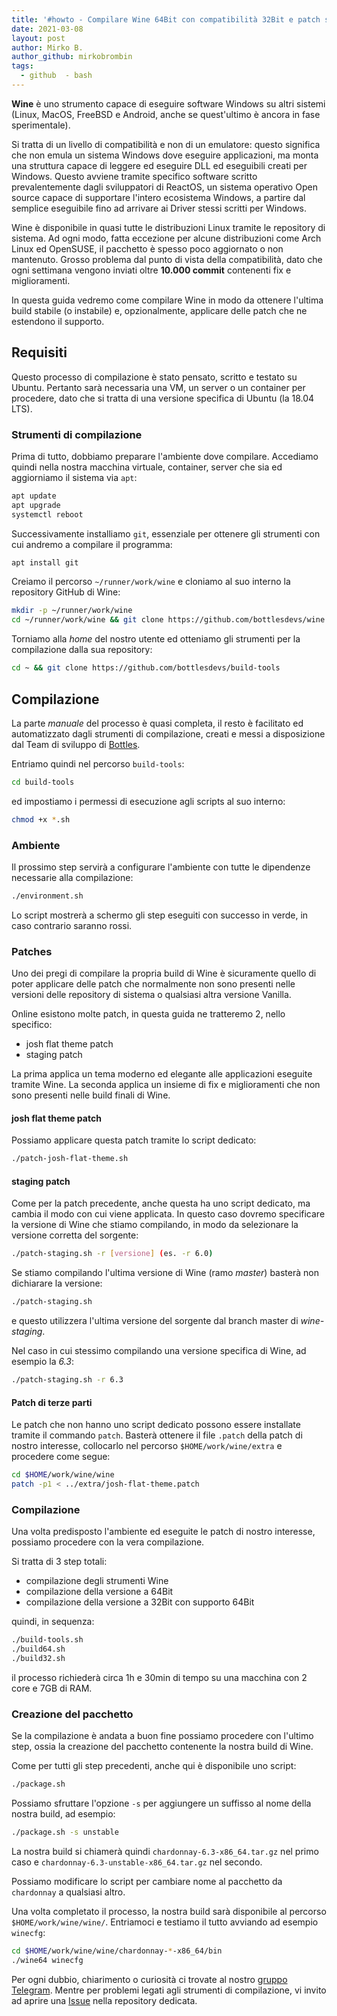 ```yaml
---
title: '#howto - Compilare Wine 64Bit con compatibilità 32Bit e patch staging'
date: 2021-03-08
layout: post
author: Mirko B.
author_github: mirkobrombin
tags:
  - github  - bash
---
```

**Wine** è uno strumento capace di eseguire software Windows su altri sistemi (Linux, MacOS, FreeBSD e Android, anche se quest'ultimo è ancora in fase sperimentale).

Si tratta di un livello di compatibilità e non di un emulatore: questo significa che non emula un sistema Windows dove eseguire applicazioni, ma monta una struttura capace di leggere ed eseguire DLL ed eseguibili creati per Windows. Questo avviene tramite specifico software scritto prevalentemente dagli sviluppatori di ReactOS, un sistema operativo Open source capace di supportare l'intero ecosistema Windows, a partire dal semplice eseguibile fino ad arrivare ai Driver stessi scritti per Windows.

Wine è disponibile in quasi tutte le distribuzioni Linux tramite le repository di sistema. Ad ogni modo, fatta eccezione per alcune distribuzioni come Arch Linux ed OpenSUSE, il pacchetto è spesso poco aggiornato o non mantenuto. Grosso problema dal punto di vista della compatibilità, dato che ogni settimana vengono inviati oltre **10.000 commit** contenenti fix e miglioramenti.

In questa guida vedremo come compilare Wine in modo da ottenere l'ultima build stabile (o instabile) e, opzionalmente, applicare delle patch che ne estendono il supporto.

## Requisiti
Questo processo di compilazione è stato pensato, scritto e testato su Ubuntu. Pertanto sarà necessaria una VM, un server o un container per procedere, dato che si tratta di una versione specifica di Ubuntu (la 18.04 LTS).

### Strumenti di compilazione
Prima di tutto, dobbiamo preparare l'ambiente dove compilare. Accediamo quindi nella nostra macchina virtuale, container, server che sia ed aggiorniamo il sistema via `apt`:

```bash
apt update
apt upgrade
systemctl reboot
```

Successivamente installiamo `git`, essenziale per ottenere gli strumenti con cui andremo a compilare il programma:

```bash
apt install git
```

Creiamo il percorso `~/runner/work/wine` e cloniamo al suo interno la repository GitHub di Wine:

```bash
mkdir -p ~/runner/work/wine
cd ~/runner/work/wine && git clone https://github.com/bottlesdevs/wine
```

Torniamo alla *home* del nostro utente ed otteniamo gli strumenti per la compilazione dalla sua repository:

```bash
cd ~ && git clone https://github.com/bottlesdevs/build-tools
```

## Compilazione
La parte *manuale* del processo è quasi completa, il resto è facilitato ed automatizzato dagli strumenti di compilazione, creati e messi a disposizione dal Team di sviluppo di [Bottles](https://github.com/bottlesdevs/build-tools).

Entriamo quindi nel percorso `build-tools`:

```bash
cd build-tools
```

ed impostiamo i permessi di esecuzione agli scripts al suo interno:

```bash
chmod +x *.sh
```

### Ambiente
Il prossimo step servirà a configurare l'ambiente con tutte le dipendenze necessarie alla compilazione:

```bash
./environment.sh
```

Lo script mostrerà a schermo gli step eseguiti con successo in verde, in caso contrario saranno rossi.

### Patches
Uno dei pregi di compilare la propria build di Wine è sicuramente quello di poter applicare delle patch che normalmente non sono presenti nelle versioni delle repository di sistema o qualsiasi altra versione Vanilla.

Online esistono molte patch, in questa guida ne tratteremo 2, nello specifico:
- josh flat theme patch
- staging patch

La prima applica un tema moderno ed elegante alle applicazioni eseguite tramite Wine. La seconda applica un insieme di fix e miglioramenti che non sono presenti nelle build finali di Wine.

#### josh flat theme patch
Possiamo applicare questa patch tramite lo script dedicato:

```bash
./patch-josh-flat-theme.sh
```

#### staging patch
Come per la patch precedente, anche questa ha uno script dedicato, ma cambia il modo con cui viene applicata. In questo caso dovremo specificare la versione di Wine che stiamo compilando, in modo da selezionare la versione corretta del sorgente:

```bash
./patch-staging.sh -r [versione] (es. -r 6.0)
```

Se stiamo compilando l'ultima versione di Wine (ramo *master*) basterà non dichiarare la versione:

```bash
./patch-staging.sh
```

e questo utilizzera l'ultima versione del sorgente dal branch master di *wine-staging*.

Nel caso in cui stessimo compilando una versione specifica di Wine, ad esempio la *6.3*:

```bash
./patch-staging.sh -r 6.3
```

#### Patch di terze parti
Le patch che non hanno uno script dedicato possono essere installate tramite il commando `patch`. Basterà ottenere il file `.patch` della patch di nostro interesse, collocarlo nel percorso `$HOME/work/wine/extra` e procedere come segue:

```bash
cd $HOME/work/wine/wine
patch -p1 < ../extra/josh-flat-theme.patch
```

### Compilazione
Una volta predisposto l'ambiente ed eseguite le patch di nostro interesse, possiamo procedere con la vera compilazione.

Si tratta di 3 step totali:
- compilazione degli strumenti Wine
- compilazione della versione a 64Bit
- compilazione della versione a 32Bit con supporto 64Bit

quindi, in sequenza:

```bash
./build-tools.sh
./build64.sh
./build32.sh
```

il processo richiederà circa 1h e 30min di tempo su una macchina con 2 core e 7GB di RAM.

### Creazione del pacchetto
Se la compilazione è andata a buon fine possiamo procedere con l'ultimo step, ossia la creazione del pacchetto contenente la nostra build di Wine.

Come per tutti gli step precedenti, anche qui è disponibile uno script:

```bash
./package.sh
```

Possiamo sfruttare l'opzione `-s` per aggiungere un suffisso al nome della nostra build, ad esempio:

```bash
./package.sh -s unstable
```

La nostra build si chiamerà quindi `chardonnay-6.3-x86_64.tar.gz` nel primo caso e `chardonnay-6.3-unstable-x86_64.tar.gz` nel secondo.

Possiamo modificare lo script per cambiare nome al pacchetto da `chardonnay` a qualsiasi altro.

Una volta completato il processo, la nostra build sarà disponibile al percorso `$HOME/work/wine/wine/`. Entriamoci e testiamo il tutto avviando ad esempio `winecfg`:

```bash
cd $HOME/work/wine/wine/chardonnay-*-x86_64/bin
./wine64 winecfg
```

Per ogni dubbio, chiarimento o curiosità ci trovate al nostro [gruppo Telegram](https://t.me/linuxpeople). Mentre per problemi legati agli strumenti di compilazione, vi invito ad aprire una <a href="https://github.com/bottlesdevs/build-tools/issues">Issue</a> nella repository dedicata.